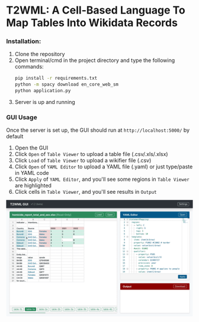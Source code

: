 # T2WML: A Cell-Based Language To Map Tables Into Wikidata Records

### Installation:
1. Clone the repository
2. Open terminal/cmd in the project directory and type the following commands:
    ```sh
    pip install -r requirements.txt
    python -m spacy download en_core_web_sm
    python application.py
    ```
3. Server is up and running

### GUI Usage
Once the server is set up, the GUI should run at `http://localhost:5000/` by default

1. Open the GUI
2. Click `Open` of `Table Viewer` to upload a table file (.csv/.xls/.xlsx)
3. Click `Load` of `Table Viewer` to upload a wikifier file (.csv)
4. Click `Open` of `YAML Editor` to upload a YAML file (.yaml) or just type/paste in YAML code
5. Click `Apply` of `YAML Editor`, and you'll see some regions in `Table Viewer` are highlighted
6. Click cells in `Table Viewer`, and you'll see results in `Output`

![t2wml-gui-demo](t2wml-gui-v1.2-demo.gif)
